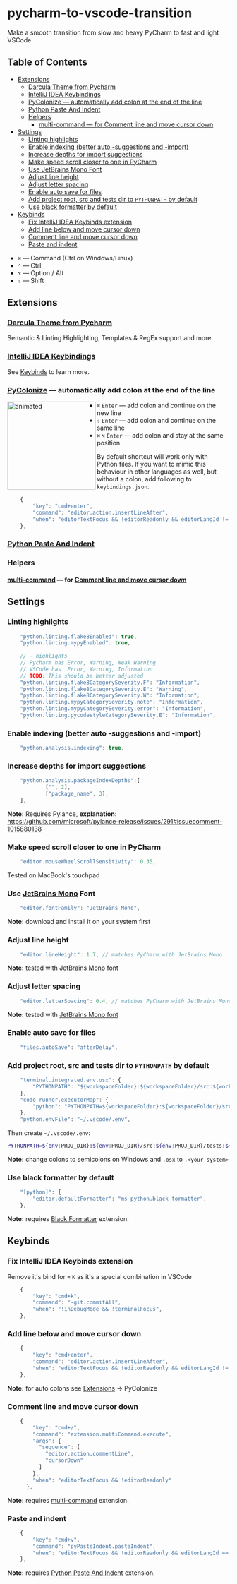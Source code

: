 # pycharm-to-vscode-transition

Make a smooth transition from slow and heavy PyCharm to fast and light VSCode.

<!-- START doctoc generated TOC please keep comment here to allow auto update -->
<!-- DON'T EDIT THIS SECTION, INSTEAD RE-RUN doctoc TO UPDATE -->
## Table of Contents

- [Extensions](#extensions)
  - [Darcula Theme from Pycharm](#darcula-theme-from-pycharm)
  - [IntelliJ IDEA Keybindings](#intellij-idea-keybindings)
  - [PyColonize — automatically add colon at the end of the line](#pycolonize--automatically-add-colon-at-the-end-of-the-line)
  - [Python Paste And Indent](#python-paste-and-indent)
  - [Helpers](#helpers)
    - [multi-command — for Comment line and move cursor down](#multi-command--for-comment-line-and-move-cursor-down)
- [Settings](#settings)
  - [Linting highlights](#linting-highlights)
  - [Enable indexing (better auto -suggestions and -import)](#enable-indexing-better-auto--suggestions-and--import)
  - [Increase depths for import suggestions](#increase-depths-for-import-suggestions)
  - [Make speed scroll closer to one in PyCharm](#make-speed-scroll-closer-to-one-in-pycharm)
  - [Use JetBrains Mono Font](#use-jetbrains-mono-font)
  - [Adjust line height](#adjust-line-height)
  - [Adjust letter spacing](#adjust-letter-spacing)
  - [Enable auto save for files](#enable-auto-save-for-files)
  - [Add project root, src and tests dir to `PYTHONPATH` by default](#add-project-root-src-and-tests-dir-to-pythonpath-by-default)
  - [Use black formatter by default](#use-black-formatter-by-default)
- [Keybinds](#keybinds)
  - [Fix IntelliJ IDEA Keybinds extension](#fix-intellij-idea-keybinds-extension)
  - [Add line below and move cursor down](#add-line-below-and-move-cursor-down)
  - [Comment line and move cursor down](#comment-line-and-move-cursor-down)
  - [Paste and indent](#paste-and-indent)

<!-- END doctoc generated TOC please keep comment here to allow auto update -->

- `⌘` — Command (Ctrl on Windows/Linux)
- `⌃` — Ctrl
- `⌥` — Option / Alt
- `⇧` — Shift


## Extensions
### [Darcula Theme from Pycharm](https://marketplace.visualstudio.com/items?itemName=Bobronium.darcula-from-pycharm)

Semantic & Linting Highlighting, Templates & RegEx support and more.

### [IntelliJ IDEA Keybindings](https://marketplace.visualstudio.com/items?itemName=k--kato.intellij-idea-keybindings)

See [Keybinds](#keybinds) to learn more.

### [PyColonize](https://marketplace.visualstudio.com/items?itemName=fertigt.pycolonize) — automatically add colon at the end of the line

<img align="left" width="200" alt="animated" src="https://user-images.githubusercontent.com/36469655/164995767-a37163c3-ddf0-400f-a45c-e85e5c798c40.gif">

- `⌘` `Enter` — add colon and continue on the new line
- `⇧` `Enter` — add colon and continue on the same line
- `⌘` `⌥` `Enter` — add colon and stay at the same position

By default shortcut will work only with Python files. If you want to mimic this behaviour in other languages as well, but without a colon, add following to `keybindings.json`:

```js
    {
        "key": "cmd+enter",
        "command": "editor.action.insertLineAfter",
        "when": "editorTextFocus && !editorReadonly && editorLangId != 'python'"
    },
```

### [Python Paste And Indent](https://marketplace.visualstudio.com/items?itemName=hyesun.py-paste-indent)

### Helpers

#### [multi-command](https://marketplace.visualstudio.com/items?itemName=ryuta46.multi-command) — for [Comment line and move cursor down](#comment-line-and-move-cursor-down)


## Settings

### Linting highlights

```js
    "python.linting.flake8Enabled": true,
    "python.linting.mypyEnabled": true,
    
    // - highlights
    // Pycharm has Error, Warning, Weak Warning
    // VSCode has  Error, Warning, Information
    // TODO: This should be better adjusted
    "python.linting.flake8CategorySeverity.F": "Information",
    "python.linting.flake8CategorySeverity.E": "Warning",
    "python.linting.flake8CategorySeverity.W": "Information",
    "python.linting.mypyCategorySeverity.note": "Information",
    "python.linting.mypyCategorySeverity.error": "Information",
    "python.linting.pycodestyleCategorySeverity.E": "Information",
```

### Enable indexing (better auto -suggestions and -import)

```js
    "python.analysis.indexing": true,
```

### Increase depths for import suggestions

```js
    "python.analysis.packageIndexDepths":[
            ["", 2],
            ["package_name", 3],
    ],
```

**Note:** Requires Pylance, **explanation:** <https://github.com/microsoft/pylance-release/issues/291#issuecomment-1015880138>

### Make speed scroll closer to one in PyCharm

```js
    "editor.mouseWheelScrollSensitivity": 0.35,
```

Tested on MacBook's touchpad

### Use [JetBrains Mono](https://www.jetbrains.com/lp/mono/) Font

```js
    "editor.fontFamily": "JetBrains Mono",
```

**Note:** download and install it on your system first

### Adjust line height

```js
    "editor.lineHeight": 1.7, // matches PyCharm with JetBrains Mono
```

**Note:** tested with [JetBrains Mono font](#use-jetbrains-mono-font)

### Adjust letter spacing

```js
    "editor.letterSpacing": 0.4, // matches PyCharm with JetBrains Mono
```

**Note:** tested with [JetBrains Mono font](#use-jetbrains-mono-font)

### Enable auto save for files

```js
    "files.autoSave": "afterDelay",
```

### Add project root, src and tests dir to `PYTHONPATH` by default

```js
    "terminal.integrated.env.osx": {
        "PYTHONPATH": "${workspaceFolder}:${workspaceFolder}/src:${workspaceFolder}/tests"
    },
    "code-runner.executorMap": {
        "python": "PYTHONPATH=${workspaceFolder}:${workspaceFolder}/src:${workspaceFolder}/tests ${pythonPath} -u ${fullFileName}"
    },
    "python.envFile": "~/.vscode/.env",
```

Then create `~/.vscode/.env`:

```bash
PYTHONPATH=${env:PROJ_DIR}:${env:PROJ_DIR}/src:${env:PROJ_DIR}/tests:${env:PYTHONPATH}
```

**Note:** change colons to semicolons on Windows and `.osx` to `.<your system>`

### Use black formatter by default

```js
    "[python]": {
        "editor.defaultFormatter": "ms-python.black-formatter",
    },
```

**Note:** requires [Black Formatter](https://marketplace.visualstudio.com/items?itemName=ms-python.black-formatter) extension.

## Keybinds

### Fix IntelliJ IDEA Keybinds extension

Remove it's bind for `⌘` `K` as it's a special combination in VSCode

```js
    {
        "key": "cmd+k",
        "command": "-git.commitAll",
        "when": "!inDebugMode && !terminalFocus",
    },
```

### Add line below and move cursor down

```js
    {
        "key": "cmd+enter",
        "command": "editor.action.insertLineAfter",
        "when": "editorTextFocus && !editorReadonly && editorLangId != 'python'",
    },
```

**Note:** for auto colons see [Extensions](#extensions) -> PyColonize

### Comment line and move cursor down

```js
    {
        "key": "cmd+/",
        "command": "extension.multiCommand.execute",
        "args": {
          "sequence": [
            "editor.action.commentLine",
            "cursorDown"
          ]
        },
        "when": "editorTextFocus && !editorReadonly"
      },
```

**Note:** requires [multi-command](https://marketplace.visualstudio.com/items?itemName=ryuta46.multi-command) extension.

### Paste and indent

```js
    {
        "key": "cmd+v",
        "command": "pyPasteIndent.pasteIndent",
        "when": "editorTextFocus && !editorReadonly && editorLangId == 'python'"
    },
```

**Note:** requires [Python Paste And Indent](https://marketplace.visualstudio.com/items?itemName=hyesun.py-paste-indent) extension.
